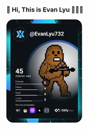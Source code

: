 ### 👋 Hi, This is Evan Lyu 👨🏻‍💻

<a href="https://google.com"><img src="https://github.com/EvanLyu732/EvanLyu732/blob/master/devcard.svg" width="200" alt="Evan Lyu's Dev Card"/></a>


<!--
**EvanLyu732/EvanLyu732** is a ✨ _special_ ✨ repository because its `README.md` (this file) appears on your GitHub profile.

Here are some ideas to get you started:

- 🔭 I’m currently working on ...
- 🌱 I’m currently learning ...
- 👯 I’m looking to collaborate on ...
- 🤔 I’m looking for help with ...
- 💬 Ask me about ...
- 📫 How to reach me: ...
- 😄 Pronouns: ...
- ⚡ Fun fact: ...
-->
